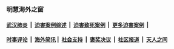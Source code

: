 
### 明慧海外之窗

####  [武汉肺炎](indexes/365.md?t=03300500) &nbsp;|&nbsp;  [迫害案例综述](indexes/328.md?t=03300500) &nbsp;|&nbsp; [迫害致死案例](indexes/277.md?t=03300500)  &nbsp;|&nbsp; [更多迫害案例](indexes/81.md?t=03300500)  &nbsp;|&nbsp; 
####  [时事评论](indexes/19.md?t=03300500) &nbsp;|&nbsp; [海外简讯](indexes/245.md?t=03300500)&nbsp;|&nbsp;  [社会支持](indexes/140.md?t=03300500) &nbsp;|&nbsp; [褒奖决议](indexes/282.md?t=03300500) &nbsp;|&nbsp; [社区报道](indexes/91.md?t=03300500)  &nbsp;|&nbsp; [天人之间](indexes/78.md?t=03300500) 


